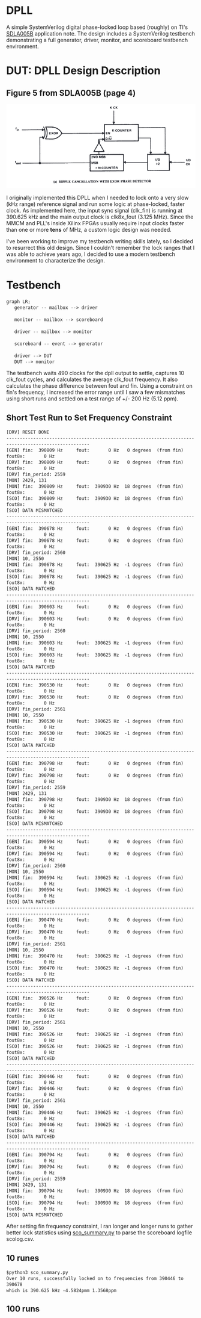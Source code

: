 # DPLL
A simple SystemVerilog digital phase-locked loop based (roughly) on TI's [SDLA005B](http://www.ti.com/lit/an/sdla005b/sdla005b.pdf) application note. The design includes a SystemVerilog testbench demonstrating a full generator, driver, monitor, and scoreboard testbench environment.

# DUT: DPLL Design Description
## Figure 5 from SDLA005B (page 4) 
![dpll_figure](dpll_figure.png)

I originally implemented this DPLL when I needed to lock onto a very slow (kHz range) reference signal and run some logic at phase-locked, faster clock. As implemented here, the input sync signal (clk_fin) is running at 390.625 kHz and the main output clock is clk8x_fout (3.125 MHz). Since the MMCM and PLL's inside Xilinx FPGAs usually require input clocks faster than one or more **tens** of MHz, a custom logic design was needed.

I've been working to improve my testbench writing skills lately, so I decided to resurrect this old design. Since I couldn't remember the lock ranges that I was able to achieve years ago, I decided to use a modern testbench environment to characterize the design.

# Testbench
```mermaid
graph LR;
   generator -- mailbox --> driver

   monitor -- mailbox --> scoreboard

   driver -- mailbox --> monitor

   scoreboard -- event --> generator

   driver --> DUT
   DUT --> monitor
```

The testbench waits 490 clocks for the dpll output to settle, captures 10 clk_fout cycles, and calculates the average clk_fout frequency. It also calculates the phase difference between fout and fin. Using a constraint on fin's frequency, I increased the error range until I saw a few mismatches using short runs and settled on a test range of +/- 200 Hz (5.12 ppm).

## Short Test Run to Set Frequency Constraint
```console
[DRV] RESET DONE
-----------------------------------------------------------------------------------------------------
[GEN] fin:  390809 Hz     fout:       0 Hz   0 degrees  (from fin)     fout8x:       0 Hz
[DRV] fin:  390809 Hz     fout:       0 Hz   0 degrees  (from fin)     fout8x:       0 Hz
[DRV] fin_period: 2559
[MON] 2429, 131
[MON] fin:  390809 Hz     fout:  390930 Hz  18 degrees  (from fin)     fout8x:       0 Hz
[SCO] fin:  390809 Hz     fout:  390930 Hz  18 degrees  (from fin)     fout8x:       0 Hz
[SCO] DATA MISMATCHED
-----------------------------------------------------------------------------------------------------
[GEN] fin:  390678 Hz     fout:       0 Hz   0 degrees  (from fin)     fout8x:       0 Hz
[DRV] fin:  390678 Hz     fout:       0 Hz   0 degrees  (from fin)     fout8x:       0 Hz
[DRV] fin_period: 2560
[MON] 10, 2550
[MON] fin:  390678 Hz     fout:  390625 Hz  -1 degrees  (from fin)     fout8x:       0 Hz
[SCO] fin:  390678 Hz     fout:  390625 Hz  -1 degrees  (from fin)     fout8x:       0 Hz
[SCO] DATA MATCHED
-----------------------------------------------------------------------------------------------------
[GEN] fin:  390603 Hz     fout:       0 Hz   0 degrees  (from fin)     fout8x:       0 Hz
[DRV] fin:  390603 Hz     fout:       0 Hz   0 degrees  (from fin)     fout8x:       0 Hz
[DRV] fin_period: 2560
[MON] 10, 2550
[MON] fin:  390603 Hz     fout:  390625 Hz  -1 degrees  (from fin)     fout8x:       0 Hz
[SCO] fin:  390603 Hz     fout:  390625 Hz  -1 degrees  (from fin)     fout8x:       0 Hz
[SCO] DATA MATCHED
-----------------------------------------------------------------------------------------------------
[GEN] fin:  390530 Hz     fout:       0 Hz   0 degrees  (from fin)     fout8x:       0 Hz
[DRV] fin:  390530 Hz     fout:       0 Hz   0 degrees  (from fin)     fout8x:       0 Hz
[DRV] fin_period: 2561
[MON] 10, 2550
[MON] fin:  390530 Hz     fout:  390625 Hz  -1 degrees  (from fin)     fout8x:       0 Hz
[SCO] fin:  390530 Hz     fout:  390625 Hz  -1 degrees  (from fin)     fout8x:       0 Hz
[SCO] DATA MATCHED
-----------------------------------------------------------------------------------------------------
[GEN] fin:  390798 Hz     fout:       0 Hz   0 degrees  (from fin)     fout8x:       0 Hz
[DRV] fin:  390798 Hz     fout:       0 Hz   0 degrees  (from fin)     fout8x:       0 Hz
[DRV] fin_period: 2559
[MON] 2429, 131
[MON] fin:  390798 Hz     fout:  390930 Hz  18 degrees  (from fin)     fout8x:       0 Hz
[SCO] fin:  390798 Hz     fout:  390930 Hz  18 degrees  (from fin)     fout8x:       0 Hz
[SCO] DATA MISMATCHED
-----------------------------------------------------------------------------------------------------
[GEN] fin:  390594 Hz     fout:       0 Hz   0 degrees  (from fin)     fout8x:       0 Hz
[DRV] fin:  390594 Hz     fout:       0 Hz   0 degrees  (from fin)     fout8x:       0 Hz
[DRV] fin_period: 2560
[MON] 10, 2550
[MON] fin:  390594 Hz     fout:  390625 Hz  -1 degrees  (from fin)     fout8x:       0 Hz
[SCO] fin:  390594 Hz     fout:  390625 Hz  -1 degrees  (from fin)     fout8x:       0 Hz
[SCO] DATA MATCHED
-----------------------------------------------------------------------------------------------------
[GEN] fin:  390470 Hz     fout:       0 Hz   0 degrees  (from fin)     fout8x:       0 Hz
[DRV] fin:  390470 Hz     fout:       0 Hz   0 degrees  (from fin)     fout8x:       0 Hz
[DRV] fin_period: 2561
[MON] 10, 2550
[MON] fin:  390470 Hz     fout:  390625 Hz  -1 degrees  (from fin)     fout8x:       0 Hz
[SCO] fin:  390470 Hz     fout:  390625 Hz  -1 degrees  (from fin)     fout8x:       0 Hz
[SCO] DATA MATCHED
-----------------------------------------------------------------------------------------------------
[GEN] fin:  390526 Hz     fout:       0 Hz   0 degrees  (from fin)     fout8x:       0 Hz
[DRV] fin:  390526 Hz     fout:       0 Hz   0 degrees  (from fin)     fout8x:       0 Hz
[DRV] fin_period: 2561
[MON] 10, 2550
[MON] fin:  390526 Hz     fout:  390625 Hz  -1 degrees  (from fin)     fout8x:       0 Hz
[SCO] fin:  390526 Hz     fout:  390625 Hz  -1 degrees  (from fin)     fout8x:       0 Hz
[SCO] DATA MATCHED
-----------------------------------------------------------------------------------------------------
[GEN] fin:  390446 Hz     fout:       0 Hz   0 degrees  (from fin)     fout8x:       0 Hz
[DRV] fin:  390446 Hz     fout:       0 Hz   0 degrees  (from fin)     fout8x:       0 Hz
[DRV] fin_period: 2561
[MON] 10, 2550
[MON] fin:  390446 Hz     fout:  390625 Hz  -1 degrees  (from fin)     fout8x:       0 Hz
[SCO] fin:  390446 Hz     fout:  390625 Hz  -1 degrees  (from fin)     fout8x:       0 Hz
[SCO] DATA MATCHED
-----------------------------------------------------------------------------------------------------
[GEN] fin:  390794 Hz     fout:       0 Hz   0 degrees  (from fin)     fout8x:       0 Hz
[DRV] fin:  390794 Hz     fout:       0 Hz   0 degrees  (from fin)     fout8x:       0 Hz
[DRV] fin_period: 2559
[MON] 2429, 131
[MON] fin:  390794 Hz     fout:  390930 Hz  18 degrees  (from fin)     fout8x:       0 Hz
[SCO] fin:  390794 Hz     fout:  390930 Hz  18 degrees  (from fin)     fout8x:       0 Hz
[SCO] DATA MISMATCHED
```

After setting fin frequency constraint, I ran longer and longer runs to gather better lock statistics using [sco_summary.py](sco_summary.py) to parse the scoreboard logfile scolog.csv.

## 10 runes
```console
$python3 sco_summary.py 
Over 10 runs, successfully locked on to frequencies from 390446 to 390678
which is 390.625 kHz -4.5824pmm 1.3568ppm
```

## 100 runs
```console

```